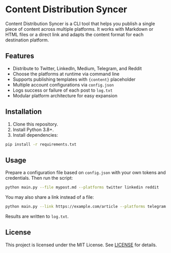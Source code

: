 # Content Distribution Syncer

Content Distribution Syncer is a CLI tool that helps you publish a single piece of content across multiple platforms. It works with Markdown or HTML files or a direct link and adapts the content format for each destination platform.

## Features

- Distribute to Twitter, LinkedIn, Medium, Telegram, and Reddit
- Choose the platforms at runtime via command line
- Supports publishing templates with `{content}` placeholder
- Multiple account configurations via `config.json`
- Logs success or failure of each post to `log.txt`
- Modular platform architecture for easy expansion

## Installation

1. Clone this repository.
2. Install Python 3.8+.
3. Install dependencies:

```bash
pip install -r requirements.txt
```

## Usage

Prepare a configuration file based on `config.json` with your own tokens and credentials.
Then run the script:

```bash
python main.py --file mypost.md --platforms twitter linkedin reddit
```

You may also share a link instead of a file:

```bash
python main.py --link https://example.com/article --platforms telegram medium
```

Results are written to `log.txt`.

## License

This project is licensed under the MIT License. See [LICENSE](LICENSE) for details.
